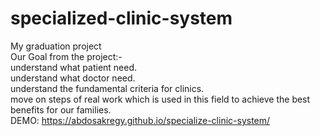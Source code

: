 # specialized-clinic-system <br/>
My graduation project <br/>
Our Goal from the project:- <br/>
understand what patient need. <br/>
understand what doctor need. <br/>
understand the fundamental criteria for clinics. <br/>
move on steps of real work which is used in this field to achieve the best benefits for our families. <br/>
DEMO: https://abdosakregy.github.io/specialize-clinic-system/ <br/>

